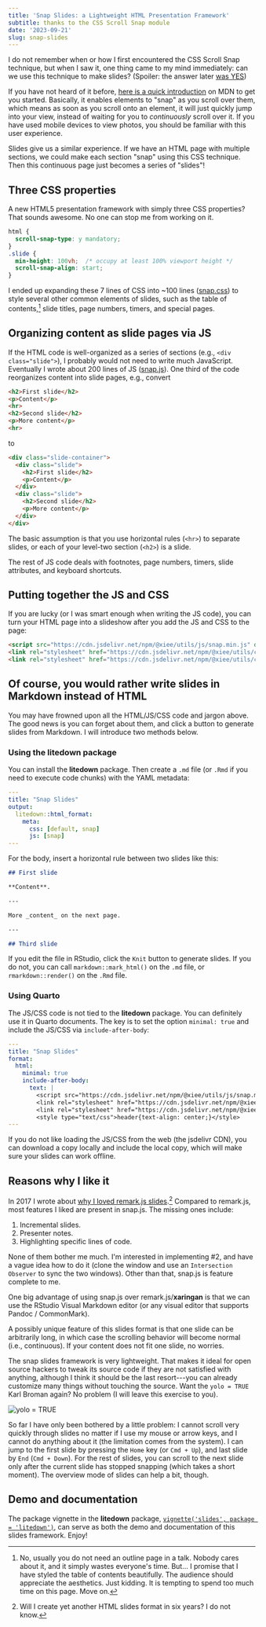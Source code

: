 ```yaml
---
title: 'Snap Slides: a Lightweight HTML Presentation Framework'
subtitle: thanks to the CSS Scroll Snap module
date: '2023-09-21'
slug: snap-slides
---
```


I do not remember when or how I first encountered the CSS Scroll Snap technique,
but when I saw it, one thing came to my mind immediately: can we use this
technique to make slides? (Spoiler: the answer later [was
YES](https://cran.r-project.org/web/packages/litedown/vignettes/slides.html))

If you have not heard of it before, [here is a quick
introduction](https://developer.mozilla.org/en-US/docs/Web/CSS/CSS_Scroll_Snap/Basic_concepts)
on MDN to get you started. Basically, it enables elements to "snap" as you
scroll over them, which means as soon as you scroll onto an element, it will
just quickly jump into your view, instead of waiting for you to *continuously*
scroll over it. If you have used mobile devices to view photos, you should be
familiar with this user experience.

Slides give us a similar experience. If we have an HTML page with multiple
sections, we could make each section "snap" using this CSS technique. Then this
continuous page just becomes a series of "slides"!

## Three CSS properties

A new HTML5 presentation framework with simply three CSS properties? That sounds
awesome. No one can stop me from working on it.

``` css
html {
  scroll-snap-type: y mandatory;
}
.slide {
  min-height: 100vh;  /* occupy at least 100% viewport height */
  scroll-snap-align: start;
}
```

I ended up expanding these 7 lines of CSS into ~100 lines
([snap.css](https://github.com/yihui/misc.js/blob/main/css/snap.css)) to style
several other common elements of slides, such as the table of contents,[^1]
slide titles, page numbers, timers, and special pages.

[^1]: No, usually you do not need an outline page in a talk. Nobody cares about
    it, and it simply wastes everyone's time. But... I promise that I have
    styled the table of contents beautifully. The audience should appreciate the
    aesthetics. Just kidding. It is tempting to spend too much time on this
    page. Move on.

## Organizing content as slide pages via JS

If the HTML code is well-organized as a series of sections (e.g.,
`<div class="slide">`), I probably would not need to write much JavaScript.
Eventually I wrote about 200 lines of JS
([snap.js](https://github.com/yihui/misc.js/blob/main/js/snap.js)). One third of
the code reorganizes content into slide pages, e.g., convert

``` html
<h2>First slide</h2>
<p>Content</p>
<hr>
<h2>Second slide</h2>
<p>More content</p>
<hr>
```

to

``` html
<div class="slide-container">
  <div class="slide">
    <h2>First slide</h2>
    <p>Content</p>
  </div>
  <div class="slide">
    <h2>Second slide</h2>
    <p>More content</p>
  </div>
</div>
```

The basic assumption is that you use horizontal rules (`<hr>`) to separate
slides, or each of your level-two section (`<h2>`) is a slide.

The rest of JS code deals with footnotes, page numbers, timers, slide
attributes, and keyboard shortcuts.

## Putting together the JS and CSS

If you are lucky (or I was smart enough when writing the JS code), you can turn
your HTML page into a slideshow after you add the JS and CSS to the page:

``` html
<script src="https://cdn.jsdelivr.net/npm/@xiee/utils/js/snap.min.js" defer></script>
<link rel="stylesheet" href="https://cdn.jsdelivr.net/npm/@xiee/utils/css/default.min.css">
<link rel="stylesheet" href="https://cdn.jsdelivr.net/npm/@xiee/utils/css/snap.min.css">
```

## Of course, you would rather write slides in Markdown instead of HTML

You may have frowned upon all the HTML/JS/CSS code and jargon above. The good
news is you can forget about them, and click a button to generate slides from
Markdown. I will introduce two methods below.

### Using the **litedown** package

You can install the **litedown** package. Then create a `.md` file (or `.Rmd` if
you need to execute code chunks) with the YAML metadata:

``` yaml
---
title: "Snap Slides"
output:
  litedown::html_format:
    meta:
      css: [default, snap]
      js: [snap]
---
```

For the body, insert a horizontal rule between two slides like this:

``` md
## First slide

**Content**.

---

More _content_ on the next page.

---

## Third slide
```

If you edit the file in RStudio, click the `Knit` button to generate slides. If
you do not, you can call `markdown::mark_html()` on the `.md` file, or
`rmarkdown::render()` on the `.Rmd` file.

### Using Quarto

The JS/CSS code is not tied to the **litedown** package. You can definitely use
it in Quarto documents. The key is to set the option `minimal: true` and include
the JS/CSS via `include-after-body`:

``` yaml
---
title: "Snap Slides"
format:
  html:
    minimal: true
    include-after-body:
      text: |
        <script src="https://cdn.jsdelivr.net/npm/@xiee/utils/js/snap.min.js" defer></script>
        <link rel="stylesheet" href="https://cdn.jsdelivr.net/npm/@xiee/utils/css/default.min.css">
        <link rel="stylesheet" href="https://cdn.jsdelivr.net/npm/@xiee/utils/css/snap.min.css">
        <style type="text/css">header{text-align: center;}</style>
---
```

If you do not like loading the JS/CSS from the web (the jsdelivr CDN), you can
download a copy locally and include the local copy, which will make sure your
slides can work offline.

## Reasons why I like it

In 2017 I wrote about [why I loved remark.js
slides](/en/2017/08/why-xaringan-remark-js/).[^2] Compared to remark.js, most
features I liked are present in snap.js. The missing ones include:

[^2]: Will I create yet another HTML slides format in six years? I do not know.

1.  Incremental slides.
2.  Presenter notes.
3.  Highlighting specific lines of code.

None of them bother me much. I'm interested in implementing #2, and have a vague
idea how to do it (clone the window and use an `Intersection Observer` to sync
the two windows). Other than that, snap.js is feature complete to me.

One big advantage of using snap.js over remark.js/**xaringan** is that we can
use the RStudio Visual Markdown editor (or any visual editor that supports
Pandoc / CommonMark).

A possibly unique feature of this slides format is that one slide can be
arbitrarily long, in which case the scrolling behavior will become normal (i.e.,
continuous). If your content does not fit one slide, no worries.

The snap slides framework is very lightweight. That makes it ideal for open
source hackers to tweak its source code if they are not satisfied with anything,
although I think it should be the last resort---you can already customize many
things without touching the source. Want the `yolo = TRUE` Karl Broman again? No
problem (I will leave this exercise to you).

![yolo = TRUE](https://github.com/yihui/xaringan/releases/download/v0.0.2/karl-moustache.jpg)

So far I have only been bothered by a little problem: I cannot scroll very
quickly through slides no matter if I use my mouse or arrow keys, and I cannot
do anything about it (the limitation comes from the system). I can jump to the
first slide by pressing the `Home` key (or `Cmd + Up`), and last slide by `End`
(`Cmd + Down`). For the rest of slides, you can scroll to the next slide only
after the current slide has stopped snapping (which takes a short moment). The
overview mode of slides can help a bit, though.

## Demo and documentation

The package vignette in the **litedown** package,
[`vignette('slides', package = 'litedown')`](https://cran.r-project.org/web/packages/litedown/vignettes/slides.html),
can serve as both the demo and documentation of this slides framework. Enjoy!
